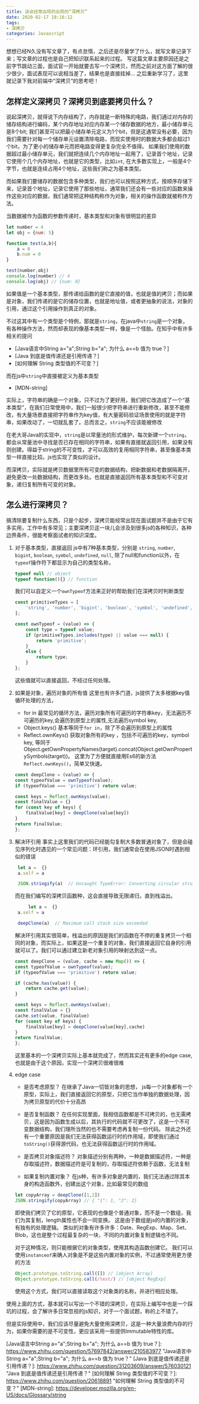 ```yaml
---
title: 谈谈经常出现的出现的“深拷贝”
date: 2020-02-17 18:16:12
tags:
- 深拷贝
categories: Javascript
---
```

想想已经N久没有写文章了，有点怠惰，之后还是尽量学了什么，就写文章记录下来；写文章的过程也是自己把知识联系起来的过程。
写这篇文章主要原因还是之前字节跳动三面，面试官一开始就要去写一个深拷贝，然而之前对这方面了解的很少很少，面试表现可以说相当差了，结果也是直接挂掉...
之后重新学习了，这里就记录下我对前端中“深拷贝”的思考吧！

## 怎样定义深拷贝？深拷贝到底要拷贝什么？
说起深拷贝，就得说下内存结构了，内存就是一断特殊的电路，我们通过对内存的储存结构进行编码，某个内存地址对应内存某一个储存数据的地方，最小储存单元是8个bit; 我们甚至可以把最小储存单元定义为1个bit，但是这通常没有必要，因为我们需要针对每一个储存单元设置清除电路，而现实使用时的数据大多都会超过1个bit，为了更小的储存单元而把电路变得更复杂完全不值得。
如果我们使用的数据超过最小储存单元，我们就把连续几个内存地址一起用了，记录首个地址，记录它使用个几个内存地址，也就是它的类型，比如`int`, 在大多数实现上，一般是4个字节，也就是连续占用4个地址，这些我们称之为基本类型。

而如果我们要储存的数据包含多种类型，我们也可以按照这种方式，按顺序存储下来，记录首个地址，记录它使用了那些地址，通常我们还会有一些对应的函数来操作这些对应的数据，我们通常把这种结构称作为对象，相关的操作函数就被称作方法。

当数据被作为函数的参数传递时，基本类型和对象有很明显的差异
``` js
let number = 4
let obj = {num: 5}

function test(a,b){
    a = 0
    b.num = 0
}

test(number,obj)
console.log(number) // 4 
console.log(obj) // {num: 0}
```
如果值是一个基本类型，那传递给函数的是它直接的值，也就是值的拷贝；而如果是对象，我们传递的是它的储存位置，也就是地址值，或者更抽象的说法，对象的引用，通过这个引用操作到真正的对象。

不过这其中有一个类型是个特例，那就是`string`，在java中`string`是一个对象，有各种操作方法，然而却表现的像基本类型一样，像是一个怪胎。在知乎中有许多相关的提问
* [Java语言中String a="a";String b="a"; 为什么 a==b 值为 true？]
* [Java 到底是值传递还是引用传递？]
* [如何理解 String 类型值的不可变？]

而在js中`string`中直接被定义为基本类型
* [MDN-string]

实际上，字符串的确是一个对象，只不过为了更好用，我们把它改造成了一个“基本类型”，在我们日常使用中，我们一般很少把字符串进行重新修改，甚至不能修改，有大量场景直接把字符串作为key值，有大量密码验证场景使用的就是字符串，如果改动了，一切就乱套了。总而言之，`string`不应该能被修改

在老大哥Java的实现中，`string`是以常量池的形式维护，每次新建一个`string`，都会从常量池中寻找是否已存在相同的字符串，如果有直接就返回引用，如果没有则创建。得益于string的不可变性，才可以高效的复用相同字符串，甚至像基本类型一样直接比较。js也实现了类似的设计。

而深拷贝，实际就是拷贝数据里所有可变的数据结构，把新数据和老数据隔离开，避免更改一处数据结构，而更改多处。也就是直接返回所有基本类型和不可变对象，递归复制所有可变的对象。

## 怎么进行深拷贝？
搞清除要复制什么东西，只是个起步，深拷贝能经常出现在面试题并不是由于它有多实用，工作中有多常见；主要深拷贝这一块儿会涉及到很多js的各种知识，各种边界条件，很能考察面试者的知识深度。

1. 对于基本类型，直接返回
    js中有7种基本类型，分别是 `string`, `number`, `bigint`, `boolean`, `symbol`, `undefined`, `null`,
    除了null和function以外，在`typeof`操作符下都显示为自己的类型名称，
    ``` js
    typeof null // object
    typeof function(){} // function
    ```
    我们可以自定义一个`ownTypeof`方法来正好的帮助我们在深拷贝时判断类型
    ``` js
    const primitiveTypes = [
        'string', 'number', 'bigint', 'boolean', 'symbol', 'undefined', 'null'
    ];

    const ownTypeof = (value) => {
        const type = typeof value;
        if (primitiveTypes.includes(type) || value === null) {
            return 'primitive';
        }
        else {
            return type;
        }
    };
    ```
    这些值就可以直接返回，不经过任何处理。

2. 如果是对象，遍历对象的所有值
    这里也有许多门道，js提供了太多根据key值循环处理的方法，
    * for in 
        最常见的循环方法，遍历对象所有可遍历的字符串key，无法遍历不可遍历的key,会遍历到原型上的属性,无法遍历symbol key,
    * Object.keys()
        基本等同于`for in`，除了不会遍历到原型上的属性
    * Reflect.ownKeys()
        获取对象所有的key ，包括不可遍历的key，symbol key,  等同于Object.getOwnPropertyNames(target).concat(Object.getOwnPropertySymbols(target))。
    这里为了方便就直接用Es6的新方法`Reflect.ownKeys()`，简单又快速。
    ``` js
    const deepClone = (value) => {
    const typeofValue = ownTypeof(value);
    if (typeofValue === 'primitive') return value;

    const keys = Reflect.ownKeys(value);
    const finalValue = {}
    for (const key of keys) {
        finalValue[key] = deepClone(value[key])
    }
    return finalValue;
    };
    ```

3. 解决环引用
    事实上这里我们的代码已经能勾复制大多数普通对象了，但是会碰见序列化时遇见的一个常见问题：环引用，我们通常会在使用JSON时遇到相似的错误
    ``` js
     let a =  {}
     a.self = a

     JSON.stringify(a)  // Uncaught TypeError: Converting circular structure to JSON
    ```
    而在我们编写的深拷贝函数种，这会直接导致无限递归，直到栈溢出。
    ``` js
         let a =  {}
     a.self = a

     deepClone(a)  // Maximum call stack size exceeded
    ```
    解决环引用其实很简单，栈溢出的原因是我们的函数在不停的重复拷贝一个相同的对象，而实际上，如果这是一个重复的对象，我们直接返回它自身的引用就可以了。我们可以通过建立新老对象引用的映射达到这一点。
    ``` js
    const deepClone = (value, cache = new Map()) => {
    const typeofValue = ownTypeof(value);
    if (typeofValue === 'primitive') return value;

    if (cache.has(value)) {
        return cache.get(value);
    }

    const keys = Reflect.ownKeys(value);
    const finalValue = {}
    cache.set(value, finalValue)
    for (const key of keys) {
        finalValue[key] = deepClone(value[key],cache)
    }
    return finalValue;
    };
    ```
    这里基本的一个深拷贝实际上基本就完成了，然而其实还有更多的edge case, 也就是由于这个原因，实现一个深拷贝很难很难

4. edge case
    * 是否考虑原型？
    在继承了Java一切皆对象的思想， js每一个对象都有一个原型，实际上，我们直接返回它的原型，只把它当作单独的数据处理，因为拷贝原型的代价十分高昂

    * 是否复制函数？
    在任何实现里面，我相信函数都是不可拷贝的，也无需拷贝，这是因为函数生成以后，其执行的代码就不可更改了，这是一个不可变数据结构，我们理所当然的也不需要考虑再复制一份代码。
    除此之外还有一个重要原因是我们无法获得函数运行时的作用域，即使我们通过`toString()`获得源代码，也无法获得函数运行时的作用域。

    * 是否拷贝对象描述符？
    对象描述分别有两种，一种是数据描述符，一种是存取描述符，数据描述符是可复制的，存取描述符依赖于函数，无法复制

    * 如果复制内置对象？
    在js种，有许多对象是内置的，我们无法通过除其本身的构造函数外，创建出这个对象，比如最常见的数组
    ``` js
    let copyArray = deepClone([1,2])
    JSON.stringify(copyArray) // { "1": 1, "2": 2}
    ```
    即使我们拷贝了它的原型，它表现的也像是个普通对象，而不是一个数组，我们为其复制，length属性也不会一同变换。
    这是由于数组是js的内置的对象，有独有的处理逻辑。
    类似的对象有许多许多：Date、RegExp、Map、Set、Blob，这也是整个过程最复杂的一块，不同的内置对象复制逻辑也不同。

    对于这种情况，则只能根据它的对象类型，使用其构造函数创建它。
    我们可以使用`instanceof`来确人对象是不是这些内置对象的实例，不过通常使用更方便的方法
    ``` js
    Object.prototype.toString.call([]) // [object Array]
    Object.prototype.toString.call(/test/) // [object RegExp]
    ```
    使用这个方式，我们可以直接读取这个对象类的名称，并进行相应处理。

使用上面的方式，基本就可以写出一个不错的深拷贝，在实际上编写中也是一个踩坑的过程，会了解许多日常忽视的js知识，对于一个面试题，称的上不错了。

但是实际使用中，我们应该尽量避免大量使用深拷贝，这是一种大量浪费内存的行为，如果你需要的是不可变性，更应该采用一些提供Immutable特性的库。








[Java语言中String a="a";String b="a"; 为什么 a==b 值为 true？]: https://www.zhihu.com/question/57697842/answer/210583977 "Java语言中String a="a";String b="a"; 为什么 a==b 值为 true？"
[Java 到底是值传递还是引用传递？]: https://www.zhihu.com/question/31203609/answer/576030121 "Java 到底是值传递还是引用传递？"
[如何理解 String 类型值的不可变？]: https://www.zhihu.com/question/20618891 "如何理解 String 类型值的不可变？"
[MDN-string]: https://developer.mozilla.org/en-US/docs/Glossary/string